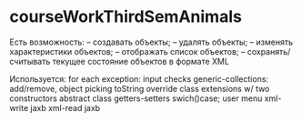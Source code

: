 # courseWorkThirdSemAnimals

Есть возможность: 
– создавать объекты;
– удалять объекты;
– изменять характеристики объектов;
– отображать список объектов;
– сохранять/считывать текущее состояние объектов в формате XML

Используется:
for each
exception: input checks
generic-collections: add/remove, object picking
toString override
class extensions w/ two constructors
abstract class
getters-setters
swich()case;
user menu
xml-write jaxb
xml-read jaxb 
